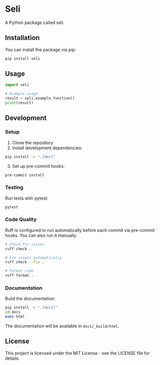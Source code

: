 # Seli

A Python package called seli.

## Installation

You can install the package via pip:

```bash
pip install seli
```

## Usage

```python
import seli

# Example usage
result = seli.example_function()
print(result)
```

## Development

### Setup

1. Clone the repository
2. Install development dependencies:

```bash
pip install -e ".[dev]"
```

3. Set up pre-commit hooks:

```bash
pre-commit install
```

### Testing

Run tests with pytest:

```bash
pytest
```

### Code Quality

Ruff is configured to run automatically before each commit via pre-commit hooks. You can also run it manually:

```bash
# Check for issues
ruff check .

# Fix issues automatically
ruff check --fix .

# Format code
ruff format .
```

### Documentation

Build the documentation:

```bash
pip install -e ".[docs]"
cd docs
make html
```

The documentation will be available in `docs/_build/html`.

## License

This project is licensed under the MIT License - see the LICENSE file for details.
